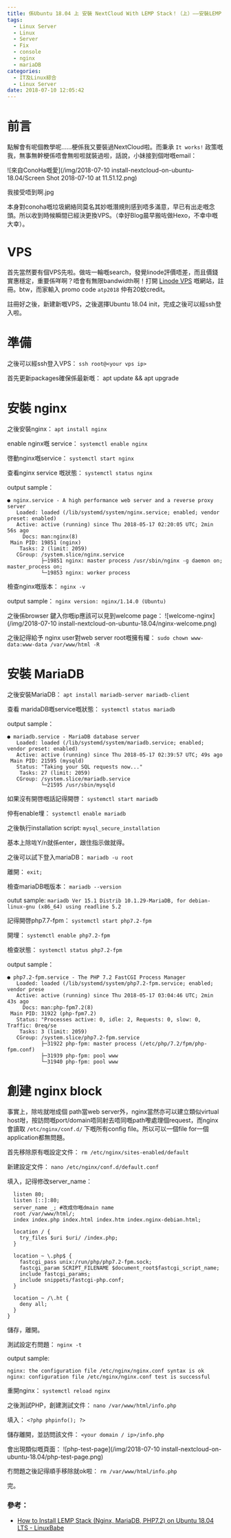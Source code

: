 ```yaml
---
title: 係Ubuntu 18.04 上 安裝 NextCloud With LEMP Stack！（上）——安裝LEMP Stack
tags:
  - Linux Server
  - Linux
  - Server
  - Fix
  - console
  - nginx
  - mariaDB
categories:
  - IT及Linux綜合
  - Linux Server
date: 2018-07-10 12:05:42
---
```

# 前言
點解會有呢個教學呢……梗係我又要裝過NextCloud啦。而秉承 `It works!` 政策嘅我，無事無幹梗係唔會無啦啦就裝過啦，話說，小妹接到個咁嘅email：

![來自ConoHa嘅愛](/img/2018-07-10 install-nextcloud-on-ubuntu-18.04/Screen Shot 2018-07-10 at 11.51.12.png)

我接受唔到啊.jpg

本身對conoha嘅垃圾網絡同莫名其妙嘅潛規則感到唔多滿意，早已有出走嘅念頭。所以收到時候瞬間已經決更換VPS。（幸好Blog晨早搬咗做Hexo，不幸中嘅大幸）。

# VPS
首先當然要有個VPS先啦。做咗一輪嘅search，發覺linode評價唔差，而且價錢實惠穩定，重要係咩啊？唔會有無限bandwidth啊！打開 [Linode VPS](https://www.linode.com/) 嘅網站，註冊。btw，而家輸入 promo code `atp2018` 仲有20蚊credit。

註冊好之後，新建新嘅VPS，之後選擇Ubuntu 18.04 init，完成之後可以經ssh登入啦。

# 準備
之後可以經ssh登入VPS：
`ssh root@<your vps ip>`

首先更新packages確保係最新嘅：
apt update && apt upgrade

# 安裝 nginx
之後安裝nginx：
`apt install nginx`

enable nginx嘅 service：
`systemctl enable nginx`

啓動nginx嘅service：
`systemctl start nginx`

查看nginx service 嘅狀態：
`systemctl status nginx`

output sample：
```
● nginx.service - A high performance web server and a reverse proxy server
   Loaded: loaded (/lib/systemd/system/nginx.service; enabled; vendor preset: enabled)
   Active: active (running) since Thu 2018-05-17 02:20:05 UTC; 2min 56s ago
     Docs: man:nginx(8)
 Main PID: 19851 (nginx)
    Tasks: 2 (limit: 2059)
   CGroup: /system.slice/nginx.service
           ├─19851 nginx: master process /usr/sbin/nginx -g daemon on; master_process on;
           └─19853 nginx: worker process
```

檢查nginx嘅版本：
`nginx -v`

output sample：
`nginx version: nginx/1.14.0 (Ubuntu)`

之後係browser 鍵入你嘅ip應該可以見到welcome page：
![welcome-nginx](/img/2018-07-10 install-nextcloud-on-ubuntu-18.04/nginx-welcome.png)

之後記得給予 nginx user對web server root嘅擁有權：
`sudo chown www-data:www-data /var/www/html -R`

# 安裝 MariaDB
之後安裝MariaDB：
`apt install mariadb-server mariadb-client`

查看 maridaDB嘅service嘅狀態：
`systemctl status mariadb`

output sample：
```
● mariadb.service - MariaDB database server
   Loaded: loaded (/lib/systemd/system/mariadb.service; enabled; vendor preset: enabled)
   Active: active (running) since Thu 2018-05-17 02:39:57 UTC; 49s ago
 Main PID: 21595 (mysqld)
   Status: "Taking your SQL requests now..."
    Tasks: 27 (limit: 2059)
   CGroup: /system.slice/mariadb.service
           └─21595 /usr/sbin/mysqld
```

如果沒有開啓嘅話記得開啓：
`systemctl start mariadb`

仲有enable埋：
`systemctl enable mariadb`

之後執行installation script:
`mysql_secure_installation`

基本上除咗Y/n就係enter，跟住指示做就得。

之後可以試下登入mariaDB：
`mariadb -u root`

離開：
`exit;`

檢查mariaDB嘅版本：
`mariadb --version`

outut sample:
`mariadb Ver 15.1 Distrib 10.1.29-MariaDB, for debian-linux-gnu (x86_64) using readline 5.2`

記得開啓php7.7-fpm：
`systemctl start php7.2-fpm`

開埋：
`systemctl enable php7.2-fpm`

檢查狀態：
`systemctl status php7.2-fpm`

output sample：
```
● php7.2-fpm.service - The PHP 7.2 FastCGI Process Manager
   Loaded: loaded (/lib/systemd/system/php7.2-fpm.service; enabled; vendor prese
   Active: active (running) since Thu 2018-05-17 03:04:46 UTC; 2min 43s ago
     Docs: man:php-fpm7.2(8)
 Main PID: 31922 (php-fpm7.2)
   Status: "Processes active: 0, idle: 2, Requests: 0, slow: 0, Traffic: 0req/se
    Tasks: 3 (limit: 2059)
   CGroup: /system.slice/php7.2-fpm.service
           ├─31922 php-fpm: master process (/etc/php/7.2/fpm/php-fpm.conf)
           ├─31939 php-fpm: pool www
           └─31940 php-fpm: pool www
```

# 創建 nginx block
事實上，除咗就咁成個 path當web server外，nginx當然亦可以建立類似virtual host咁，按訪問嘅port/domain唔同射去唔同嘅path嚟處理個request，而nginx會讀取 `/etc/nginx/conf.d/` 下嘅所有config file。所以可以一個file for一個application都無問題。

首先移除原有嘅設定文件：
`rm /etc/nginx/sites-enabled/default`

新建設定文件：
`nano /etc/nginx/conf.d/default.conf`

填入，記得修改server_name：
```server {
  listen 80;
  listen [::]:80;
  server_name _; #改成你嘅dmain name
  root /var/www/html/;
  index index.php index.html index.htm index.nginx-debian.html;

  location / {
    try_files $uri $uri/ /index.php;
  }

  location ~ \.php$ {
    fastcgi_pass unix:/run/php/php7.2-fpm.sock;
    fastcgi_param SCRIPT_FILENAME $document_root$fastcgi_script_name;
    include fastcgi_params;
    include snippets/fastcgi-php.conf;
  }

  location ~ /\.ht {
    deny all;
  }
}
```

儲存，離開。

測試設定冇問題：
`nginx -t`

output sample:
```
nginx: the configuration file /etc/nginx/nginx.conf syntax is ok
nginx: configuration file /etc/nginx/nginx.conf test is successful
```

重開nginx：
`systemctl reload nginx`

之後測試PHP，創建測試文件：
`nano /var/www/html/info.php`

填入：
`<?php phpinfo(); ?>`

儲存離開，並訪問該文件：
`<your domain / ip>/info.php`

會出現類似嘅頁面：
![php-test-page](/img/2018-07-10 install-nextcloud-on-ubuntu-18.04/php-test-page.png)

冇問題之後記得順手移除就ok啦：
`rm /var/www/html/info.php`

完。

### 參考：
 - [How to Install LEMP Stack (Nginx, MariaDB, PHP7.2) on Ubuntu 18.04 LTS - LinuxBabe](https://www.linuxbabe.com/ubuntu/install-lemp-stack-nginx-mariadb-php7-2-ubuntu-18-04-lts)
